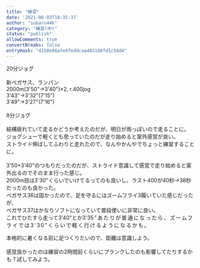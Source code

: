 ```yaml
---
title: "練習"
date: '2021-06-03T18:35:37'
author: "subaru44k"
category: "練習(中)"
status: "publish"
allowComments: true
convertBreaks: false
entryHash: "4158e86afe9feddcaa483188fd1c54d4"
---
```

20分ジョグ<br>
<br>
新ペガサス、ランパン<br>
2000m(3'50"→3'40")*2, r.400jog<br>
3'43"→3'32"(7'15")<br>
3'49"→3'27"(7'16")<br>
<br>
8分ジョグ<br>
<br>
結構疲れていて走るかどうか考えたのだが、明日が雨っぽいので走ることに。<br>
ジョグシューで軽くとも思っていたのだが走り始めると案外感覚が良い。<br>
ストライド伸ばしてふわりと走れたので、なんやかんやでちょっと練習することに。<br>
<br>
3'50+3'40"のつもりだったのだが、ストライド意識して感覚で走り始めると案外出るのでそのまま行った感じ。<br>
2000m目は3'30"くらいでいけてるってのも良いし、ラスト400が40秒→38秒だったのも良かった。<br>
ペガサス36は固かったので、足を守るにはズームフライ3履いていた感じだったが、<br>
ペガサス37はかなりソフトになっていて普段使いに非常に良い。<br>
これでひたすら走って3'40"とか3'3<span style="letter-spacing: 0.13rem;">5"あたりが普通になったら、ズームフライでは3'30"くらいで軽く行けるようになるかも。</span><div>
本格的に暑くなる前に足つくりたいので、距離は意識しよう。</div><div><br></div><div>感覚良かったのは練習の2時間前くらいにプランクしたのも影響してたりするかも&#65311;試してみよう。</div>
